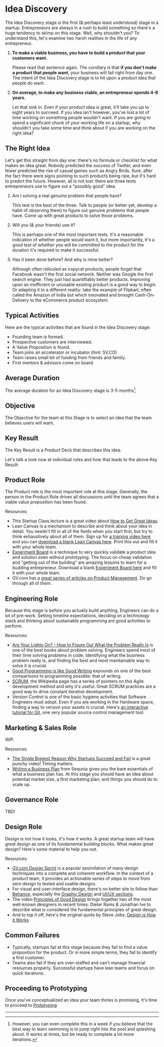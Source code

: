 # Idea Discovery

The Idea Discovery stage is the first (& perhaps least understood) stage in a startup. Entrepreneurs are always in a rush to build something so there's a huge tendency to skimp on this stage. Well, why shouldn't you? To understand this, let's examine two harsh realities in the life of any entrepreneur.

1. **To make a viable business, you have to build a product that your customers want.**

   Please read that sentence again. The corollary is that **if you don't make a product that people want**, your business will fail right from day one. The intent of the Idea Discovery stage is to hit upon a product idea that people do want.

2. **On average, to make any business viable, an entrepreneur spends 4-8 years.**

   Let that sink in. Even if your product idea is great, it'll take you up to eight years to succeed. If you idea isn't however, you've lost a lot of time working on something people wouldn't want. If you are going to spend a significant chunk of your working life on a startup, why shouldn't you take some time and think about if you are working on the right idea?

## The Right Idea

Let's get this straight from day one: there's no formula or checklist for what makes an idea great. Nobody predicted the success of Twitter, and even fewer predicted the rise of casual games such as Angry Birds. Sure, after the fact there were signs pointing to such products being ripe, but it's hard to predict the future. However, all is not lost: there are three tests entrepreneurs use to figure out a "possibly good" idea.

1. Am I solving a real genuine problem that people have?

   This test is the best of the three. Talk to people (or better yet, develop a habit of observing them) to figure out genuine problems that people have. Come up with great products to solve those problems.

2. Will you (& your friends) use it?

   This is perhaps one of the most important tests. It's a reasonable indication of whether people would want it, but more importantly, it's a good test of whether you will be committed to the product for the duration it's required to make it successful.

3. Has it been done before? And why is mine better?

   Although often ridiculed as copycat products, people forget that Facebook wasn't the first social network. Neither was Google the first search engine. They just had quantifiably better products. Improving upon an inefficient or unusable existing product is a good way to begin. Or adapting it to a different reality: take the example of Flipkart, often called the Amazon of India but which innovated and brought Cash-On-Delivery to the eCommerce product ecosystem.

## Typical Activities

Here are the typical activities that are found in the Idea Discovery stage:

* Founding team is formed.
* Prospective customers are interviewed.
* A Value Proposition is found.
* Team joins an accelerator or incubator (hint: SV.CO)
* Team raises small bit of funding from friends and family.
* First mentors & advisors come on board.

## Average Duration

The average duration for an Idea Discovery stage is 3-5 months[^1].

## Objective

The Objective for the team at this Stage is to select an idea that the team believes users will want.

## Key Result

The Key Result is a Product Deck that describes this idea.

Let's talk a look now at individual roles and how that leads to the above Key Result:

## Product Role
The Product role is the most important role at this stage. Generally, the person in the Product Role drives all discussions until the team agrees that a viable value proposition has been found.

Resources:

* This Startup Class lecture is a great video about [How to Get Great Ideas](https://startupclass.co/courses/how-to-start-a-startup/lectures/64057).
* Lean Canvas is a mechanism to describe and think about your idea in detail. You needn't fill in all of the fields when you start first, but try to think exhaustively about all of them. Sign up for [a training video here](http://leanstack.com) and you can [download a blank Lean Canvas here](resources/lean-canvas.pdf). Print this out and fill it with your whole team.
* [Experiment Board](http://www.javelin.com/experiment-board.html) is a technique to very quickly validate a product idea and solution even without prototyping. The focus on cheap validation and "getting out of the building" are amazing lessons to learn for a budding entrepreneur. Download a blank [Experiment Board here](resources/experiment-board.pdf) and fill it with your whole team.
* GV.com has a [great series of articles on Product Management](http://www.gv.com/library/product-management). Do go through all of them.

## Engineering Role
Because this stage is before you actually build anything, Engineers can do a lot of pre-work. Setting timeline expectations, deciding on a technology stack and thinking about sustainable programming are good activities to perform.

Resources:

* [Are Your Lights On? - How to Figure Out What the Problem Really Is](http://www.amazon.in/Are-Your-Lights-Figure-Problem/dp/0932633161/ref=sr_1_1?ie=UTF8&qid=1429623285&sr=8-1&keywords=Are+Your+Lights+On%3F%3A+How+to+Figure+Out+What+the+Problem+Really+Is) is one of the best books about problem solving. Engineers spend most of their time solving problems in code. Identifying what the business problem really is, and finding the best and most maintainable way to solve it is crucial.
* [Good Programming is like Good Writing](http://bigthink.com/videos/good-programming-is-like-good-writing) expounds on one of the best comparisons to programming possible: that of writing.
* [SCRUM](https://en.wikipedia.org/wiki/Scrum_%28software_development%29), the Wikipedia page has a series of pointers on this Agile development method and why it's useful. Great SCRUM practices are a good way to drive constant iterative development.
* Version Control is one of the basic hygiene activities that Software Engineers must adopt. Even if you are working in the Hardware space, finding a way to version your assets is crucial. Here's [an interactive tutorial for Git](https://try.github.io), one very popular source control management tool.

## Marketing & Sales Role

WIP.

Resources:

* [The Single Biggest Reason Why Startups Succeed and Fail](http://www.ted.com/talks/bill_gross_the_single_biggest_reason_why_startups_succeed) is a great punchy video! Timing matters.
* [Writing a Business Plan](https://www.sequoiacap.com/grove/posts/6bzx/writing-a-business-plan) from Sequoia gives you the bare essentials of what a business plan has. At this stage you should have an idea about potential market size, a first marketing plan, and things you should do to scale up.

## Governance Role

TBD!

## Design Role
Design is not how it looks, it's how it works. A great startup team will have great design as one of its fundamental building blocks. What makes great design? Here's some material to help you out.

Resources:

* [GV.com Design Sprint](http://www.gv.com/sprint/) is a popular assimilation of many design techniques into a complete and coherent workflow. In the context of a product team, it provides an actionable series of steps to move from zero design to tested and usable designs.
* For visual and user-interface design, there's no better site to follow than [Behance](https://www.behance.net), especially the [Graphic Design](https://www.behance.net/search?field=44&content=projects&sort=appreciations&time=week) and [UI/UX sections](https://www.behance.net/search?field=132&content=projects&sort=appreciations&time=week).
* The video [Principles of Good Design](https://www.youtube.com/watch?v=RWoprlPMBnA) brings together two of the most well-known designers in recent times: Dieter Rams & Jonathan Ive to describe what is considered the fundamental principles of great design.
* And to top it off, here's the original quote by Steve Jobs: [Design is How it Works](https://www.youtube.com/watch?v=sPfJQmpg5zk)

## Common Failures

* Typically, startups fail at this stage because they fail to find a value proposition for the product. Or in more simple terms, they fail to identify a first customer.
* Teams also fail if they are over-staffed and can't manage financial resources properly. Successful startups have lean teams and focus on quick iterations.

## Proceeding to Prototyping

Once you've conceptualized an idea your team thinks is promising, it's time to proceed to [Prototyping](2-prototyping.md).

---
[^1]: However, you can even complete this in a week if you believe that the best way to learn swimming is to jump right into the pool and splashing about. It works at times, but be ready to complete a lot more iterations.